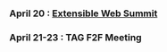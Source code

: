 ### April 20 : [Extensible Web Summit](http://lanyrd.com/2015/extwebsummit/)
### April 21-23 : TAG F2F Meeting
